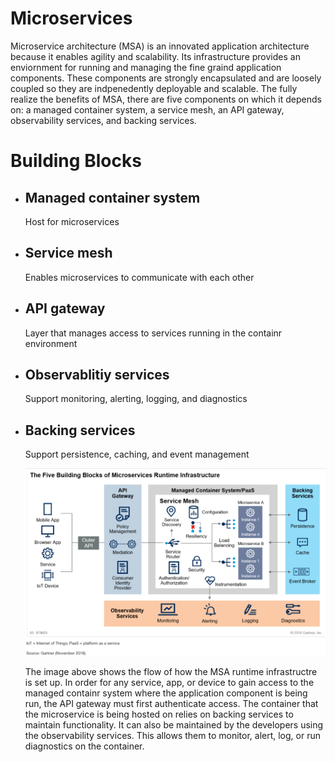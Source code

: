 # Microservices

Microservice architecture (MSA) is an innovated application architecture because it enables agility and scalability. Its infrastructure
provides an enviornment for running and managing the fine graind application components. These components are strongly encapsulated and are loosely
coupled so they are indpenedently deployable and scalable. The fully realize the benefits of MSA, there are five components on which it depends on:
a managed container system, a service mesh, an API gateway, observability services, and backing services.

# Building Blocks
* ## Managed container system
  Host for microservices
  
* ## Service mesh
  Enables microservices to communicate with each other
  
* ## API gateway
  Layer that manages access to services running in the containr environment
 
* ## Observablitiy services
  Support monitoring, alerting, logging, and diagnostics
  
* ## Backing services
  Support persistence, caching, and event management
  
  
  ![building blocks of MSA](https://github.com/omran-farighi/microservice_architecture/blob/main/Garter%20Report/Screenshot%20(6).png)
  
  The image above shows the flow of how the MSA runtime infrastructre is set up. In order for any service, app, or device to gain access
  to the managed containr system where the application component is being run, the API gateway must first authenticate access. The container
  that the microservice is being hosted on relies on backing services to maintain functionality. It can also be maintained by the developers
  using the observability services. This allows them to monitor, alert, log, or run diagnostics on the container.
